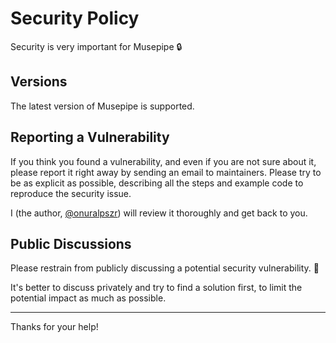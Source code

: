 # Security Policy

Security is very important for Musepipe 🔒

## Versions

The latest version of Musepipe is supported.

## Reporting a Vulnerability

If you think you found a vulnerability, and even if you are not sure about it, please report it right away by sending an email to maintainers. Please try to be as explicit as possible, describing all the steps and example code to reproduce the security issue.

I (the author, [@onuralpszr](https://github.com/onuralpszr)) will review it thoroughly and get back to you.

## Public Discussions

Please restrain from publicly discussing a potential security vulnerability. 🙊

It's better to discuss privately and try to find a solution first, to limit the potential impact as much as possible.

---

Thanks for your help!
